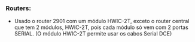 
### Routers:
- Usado o router 2901 com um módulo HWIC-2T, exceto o router central que tem 2 módulos, HWIC-2T, pois cada módulo só vem com 2 portas SERIAL. (O módulo HWIC-2T permite usar os cabos Serial DCE)
